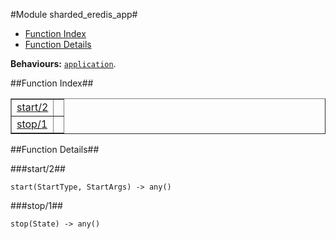 

#Module sharded_eredis_app#
* [Function Index](#index)
* [Function Details](#functions)


__Behaviours:__ [`application`](application.md).<a name="index"></a>

##Function Index##


<table width="100%" border="1" cellspacing="0" cellpadding="2" summary="function index"><tr><td valign="top"><a href="#start-2">start/2</a></td><td></td></tr><tr><td valign="top"><a href="#stop-1">stop/1</a></td><td></td></tr></table>


<a name="functions"></a>

##Function Details##

<a name="start-2"></a>

###start/2##


`start(StartType, StartArgs) -> any()`

<a name="stop-1"></a>

###stop/1##


`stop(State) -> any()`

